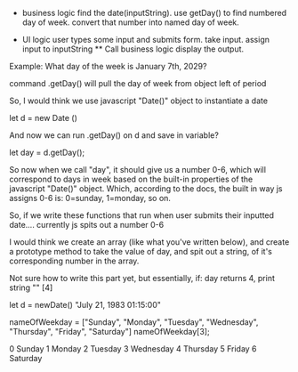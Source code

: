 
* business logic
find the date(inputString).
use getDay() to find numbered day of week.
convert that number into named day of week.

* UI logic
user types some input and submits form.
take input.
assign input to inputString
** Call business logic
display the output.




Example:
What day of the week is January 7th, 2029?

command .getDay() will pull the day of week from object left of period

So, I would think we use javascript "Date()" object to instantiate a date

  let d = new Date ()

And now we can run .getDay() on d and save in variable?

  let day = d.getDay();

So now when we call "day", it should give us a number 0-6, which will correspond to days in week based on the built-in properties of the javascript "Date()" object. Which, according to the docs, the built in way js assigns 0-6 is: 0=sunday, 1=monday, so on.

So, if we write these functions that run when user submits their inputted date.... currently js spits out a number 0-6

I would think we create an array (like what you've written below), and create a prototype method to take the value of day, and spit out a string, of it's corresponding number in the array.

Not sure how to write this part yet, but essentially, if:
day returns 4, print string "" [4]



let d = newDate()
"July 21, 1983 01:15:00"

nameOfWeekday = ["Sunday", "Monday", "Tuesday", "Wednesday", "Thursday", "Friday", "Saturday"]
nameOfWeekday[3];




0 Sunday
1 Monday
2 Tuesday
3 Wednesday
4 Thursday
5 Friday
6 Saturday

